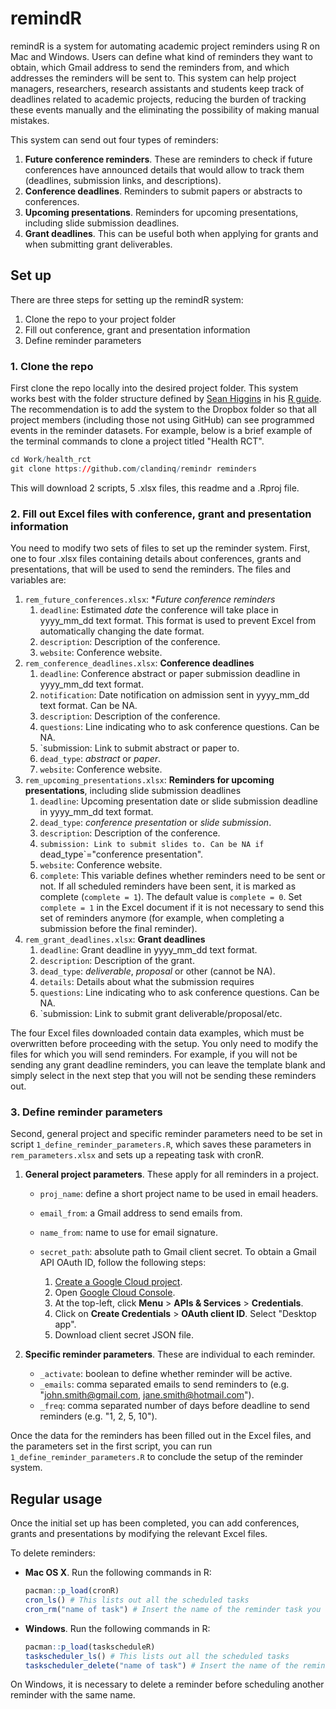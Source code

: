 # remindR
remindR is a system for automating academic project reminders using R on Mac and Windows. Users can define what kind of reminders they want to obtain, which Gmail address to send the reminders from, and which addresses the reminders will be sent to. This system can help project managers, researchers, research assistants and students keep track of deadlines related to academic projects, reducing the burden of tracking these events manually and the eliminating the possibility of making manual mistakes.

This system can send out four types of reminders:

1. **Future conference reminders**. These are reminders to check if future conferences have announced details that would allow to track them (deadlines, submission links, and descriptions).
2. **Conference deadlines**. Reminders to submit papers or abstracts to conferences.
3. **Upcoming presentations**. Reminders for upcoming presentations, including slide submission deadlines.
4. **Grant deadlines**. This can be useful both when applying for grants and when submitting grant deliverables.

## Set up
There are three steps for setting up the remindR system:
1. Clone the repo to your project folder
2. Fill out conference, grant and presentation information
3. Define reminder parameters

### 1. Clone the repo
First clone the repo locally into the desired project folder. This system works best with the folder structure defined by [Sean Higgins](https://seankhiggins.com/) in his [R guide](https://github.com/skhiggins/r_guide). The recommendation is to add the system to the Dropbox folder so that all project members (including those not using GitHub) can see programmed events in the reminder datasets. For example, below is a brief example of the terminal commands to clone a project titled "Health RCT".

```r
cd Work/health_rct
git clone https://github.com/clandinq/remindr reminders
```
This will download 2 scripts, 5 .xlsx files, this readme and a .Rproj file. 

### 2. Fill out Excel files with conference, grant and presentation information
You need to modify two sets of files to set up the reminder system. First, one to four .xlsx files containing details about conferences, grants and presentations, that will be used to send the reminders. The files and variables are:

1. `rem_future_conferences.xlsx`: **Future conference reminders*
    1. `deadline`: Estimated *date* the conference will take place in yyyy_mm_dd text format. This format is used to prevent Excel from automatically changing the date format.
    2. `description`: Description of the conference.
    3. `website`: Conference website.
2. `rem_conference_deadlines.xlsx`: **Conference deadlines**
    1. `deadline`: Conference abstract or paper submission deadline in yyyy_mm_dd text format.
    2. `notification`: Date notification on admission sent in yyyy_mm_dd text format. Can be NA.
    3. `description`: Description of the conference.
    4. `questions`: Line indicating who to ask conference questions. Can be NA.
    5. `submission: Link to submit abstract or paper to.
    6. `dead_type`: *abstract* or *paper*.
    7. `website`: Conference website.
3. `rem_upcoming_presentations.xlsx`: **Reminders for upcoming presentations**, including slide submission deadlines
    1. `deadline`: Upcoming presentation date or slide submission deadline in yyyy_mm_dd text format.
    2. `dead_type`: *conference presentation* or *slide submission*.
    3. `description`: Description of the conference.
    4. `submission: Link to submit slides to. Can be NA if `dead_type`="conference presentation".
    5. `website`: Conference website.
    6. `complete`: This variable defines whether reminders need to be sent or not. If all scheduled reminders have been sent, it is marked as complete (`complete = 1`). The default value is `complete = 0`. Set `complete = 1` in the Excel document if it is not necessary to send this set of reminders anymore (for example, when completing a submission before the final reminder).
4. `rem_grant_deadlines.xlsx`: **Grant deadlines**
    1. `deadline`: Grant deadline in yyyy_mm_dd text format.
    2. `description`: Description of the grant.
    3. `dead_type`: *deliverable*, *proposal* or other (cannot be NA).
    4. `details`: Details about what the submission requires
    5. `questions`: Line indicating who to ask conference questions. Can be NA.
    6. `submission: Link to submit grant deliverable/proposal/etc.

The four Excel files downloaded contain data examples, which must be overwritten before proceeding with the setup. You only need to modify the files for which you will send reminders. For example, if you will not be sending any grant deadline reminders, you can leave the template blank and simply select in the next step that you will not be sending these reminders out.

### 3. Define reminder parameters
Second, general project and specific reminder parameters need to be set in script `1_define_reminder_parameters.R`, which saves these parameters in `rem_parameters.xlsx` and sets up a repeating task with cronR. 

1. **General project parameters**. These apply for all reminders in a project.
   
   - `proj_name`: define a short project name to be used in email headers.
   - `email_from`: a Gmail address to send emails from.
   - `name_from`: name to use for email signature.
   - `secret_path`: absolute path to Gmail client secret. To obtain a Gmail API OAuth ID, follow the following steps:

     1. [Create a Google Cloud project](https://developers.google.com/workspace/guides/create-project).
     2. Open [Google Cloud Console](https://console.cloud.google.com/).
     3. At the top-left, click **Menu** > **APIs & Services** > **Credentials**.
     4. Click on **Create Credentials** > **OAuth client ID**. Select "Desktop app".
     5. Download client secret JSON file.

2. **Specific reminder parameters**. These are individual to each reminder.

   - `_activate`: boolean to define whether reminder will be active.
   - `_emails`: comma separated emails to send reminders to (e.g. "john.smith@gmail.com, jane.smith@hotmail.com").
   - `_freq`: comma separated number of days before deadline to send reminders (e.g. "1, 2, 5, 10").

Once the data for the reminders has been filled out in the Excel files, and the parameters set in the first script, you can run `1_define_reminder_parameters.R` to conclude the setup of the reminder system. 

## Regular usage
Once the initial set up has been completed, you can add conferences, grants and presentations by modifying the relevant Excel files.

To delete reminders:
- **Mac OS X**. Run the following commands in R:
    ```R
    pacman::p_load(cronR)
    cron_ls() # This lists out all the scheduled tasks
    cron_rm("name of task") # Insert the name of the reminder task you want to remove
    ``` 
- **Windows**. Run the following commands in R:
    ```R
    pacman::p_load(taskscheduleR)
    taskscheduler_ls() # This lists out all the scheduled tasks
    taskscheduler_delete("name of task") # Insert the name of the reminder task you want to remove
    ``` 
On Windows, it is necessary to delete a reminder before scheduling another reminder with the same name.

